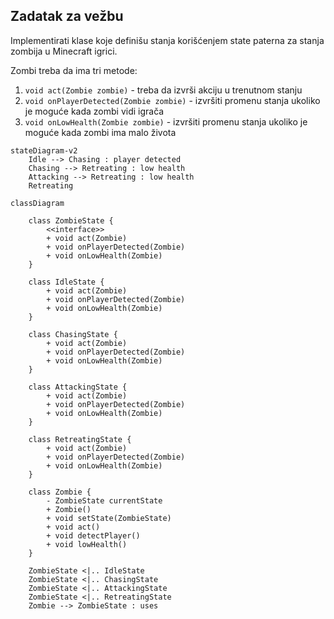 ## Zadatak za vežbu

Implementirati klase koje definišu stanja korišćenjem state paterna za stanja zombija u Minecraft igrici.

Zombi treba da ima tri metode:
1. `void act(Zombie zombie)` - treba da izvrši akciju u trenutnom stanju
2. `void onPlayerDetected(Zombie zombie)` - izvršiti promenu stanja ukoliko je moguće kada zombi vidi igrača
3. `void onLowHealth(Zombie zombie)` - izvršiti promenu stanja ukoliko je moguće kada zombi ima malo života

```mermaid
stateDiagram-v2
    Idle --> Chasing : player detected
    Chasing --> Retreating : low health
    Attacking --> Retreating : low health
    Retreating
```

```mermaid
classDiagram

    class ZombieState {
        <<interface>>
        + void act(Zombie)
        + void onPlayerDetected(Zombie)
        + void onLowHealth(Zombie)
    }

    class IdleState {
        + void act(Zombie)
        + void onPlayerDetected(Zombie)
        + void onLowHealth(Zombie)
    }

    class ChasingState {
        + void act(Zombie)
        + void onPlayerDetected(Zombie)
        + void onLowHealth(Zombie)
    }

    class AttackingState {
        + void act(Zombie)
        + void onPlayerDetected(Zombie)
        + void onLowHealth(Zombie)
    }

    class RetreatingState {
        + void act(Zombie)
        + void onPlayerDetected(Zombie)
        + void onLowHealth(Zombie)
    }

    class Zombie {
        - ZombieState currentState
        + Zombie()
        + void setState(ZombieState)
        + void act()
        + void detectPlayer()
        + void lowHealth()
    }

    ZombieState <|.. IdleState
    ZombieState <|.. ChasingState
    ZombieState <|.. AttackingState
    ZombieState <|.. RetreatingState
    Zombie --> ZombieState : uses
```

